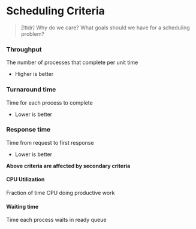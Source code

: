 # Scheduling Criteria

> [!tldr] Why do we care?
> What goals should we have for a scheduling problem?

### Throughput
The number of processes that complete per unit time
* Higher is better
### Turnaround time
Time for each process to complete
* Lower is better
### Response time
Time from request to first response
* Lower is better

**Above criteria are affected by secondary criteria**
#### CPU Utilization
Fraction of time CPU doing productive work
#### Waiting time
Time each process waits in ready queue

